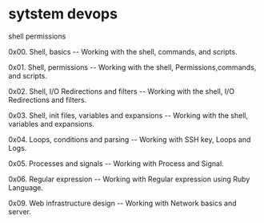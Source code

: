sytstem devops
=======
shell permissions

0x00. Shell, basics -- Working with the shell, commands, and scripts.

0x01. Shell, permissions -- Working with the shell, Permissions,commands, and scripts.

0x02. Shell, I/O Redirections and filters -- Working with the shell, I/O Redirections and filters.

0x03. Shell, init files, variables and expansions -- Working with the shell, variables and expansions.

0x04. Loops, conditions and parsing -- Working with SSH key, Loops and Logs.

0x05. Processes and signals -- Working with Process and Signal.

0x06. Regular expression -- Working with Regular expression using Ruby Language.

0x09. Web infrastructure design -- Working with Network basics and server.
